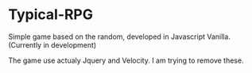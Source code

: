 # Typical-RPG
Simple game based on the random, developed in Javascript Vanilla. (Currently in development)

The game use actualy Jquery and Velocity. I am trying to remove these.
